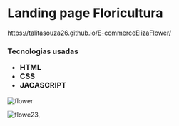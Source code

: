 <h1>Landing page Floricultura</h1>

https://talitasouza26.github.io/E-commerceElizaFlower/

<h3> Tecnologias usadas
  <ul>
    <li>
      HTML
    </li>
    <li>
      CSS
    </li>
    <li>
      JACASCRIPT
    </li>
  </ul>
</h3>

![flower](https://github.com/TalitaSouza26/E-commerceElizaFlower/assets/136650770/869d01fa-fc40-49a3-85cb-d3069e9b0f60)


![flowe23,](https://github.com/TalitaSouza26/E-commerceElizaFlower/assets/136650770/22f984ac-8f3c-47a3-a728-aa8ecc68a820)
